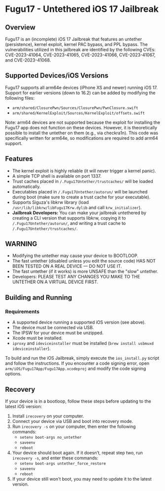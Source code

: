 # Fugu17 - Untethered iOS 17 Jailbreak

## Overview

Fugu17 is an (incomplete) iOS 17 Jailbreak that features an untether (persistence), kernel exploit, kernel PAC bypass, and PPL bypass. The vulnerabilities utilized in this jailbreak are identified by the following CVEs: CVE-2023-41064, CVE-2023-41065, CVE-2023-41066, CVE-2023-41067, and CVE-2023-41068.

## Supported Devices/iOS Versions

Fugu17 supports all arm64e devices (iPhone XS and newer) running iOS 17. Support for earlier versions (down to 16.2) can be added by modifying the following files:
- `arm/shared/ClosurePwn/Sources/ClosurePwn/PwnClosure.swift`
- `arm/shared/KernelExploit/Sources/KernelExploit/offsets.swift`

Note: arm64 devices are not supported because the exploit for installing the Fugu17 app does not function on these devices. However, it is theoretically possible to install the untether on them (e.g., via checkra1n). This code was specifically written for arm64e, so modifications are required to add arm64 support.

## Features

- The kernel exploit is highly reliable (it will never trigger a kernel panic).
- A simple TCP shell is available on port 1337.
- Trust caches placed in `/.Fugu17Untether/trustcaches/` will be loaded automatically.
- Executables placed in `/.Fugu17Untether/autorun/` will be launched during boot (make sure to create a trust cache for your executable).
- Supports Siguza's libkrw library (load `/usr/lib/libkrw/libFugu17Krw.dylib` and call `krw_initializer`).
- **Jailbreak Developers:** You can make your jailbreak untethered by creating a CLI version that supports libkrw, copying it to `/.Fugu17Untether/autorun/`, and writing a trust cache to `/.Fugu17Untether/trustcaches/`.

## WARNING

- Modifying the untether may cause your device to BOOTLOOP.
- The fast untether (disabled unless you edit the source code) HAS NOT BEEN TESTED ON A REAL DEVICE — DO NOT USE IT.
- The fast untether (if it works) is more UNSAFE than the "slow" untether.
- Developers: PLEASE TEST ANY CHANGES YOU MAKE TO THE UNTETHER ON A VIRTUAL DEVICE FIRST.

## Building and Running

### Requirements

- A supported device running a supported iOS version (see above).
- The device must be connected via USB.
- The IPSW for your device must be unzipped.
- Xcode must be installed.
- `iproxy` and `ideviceinstaller` must be installed (`brew install usbmuxd ideviceinstaller`).

To build and run the iOS Jailbreak, simply execute the `ios_install.py` script and follow the instructions. If you encounter a code signing error, open `arm/iOS/Fugu17App/Fugu17App.xcodeproj` and modify the code signing options.

## Recovery

If your device is in a bootloop, follow these steps before updating to the latest iOS version:

1. Install `irecovery` on your computer.
2. Connect your device via USB and boot into recovery mode.
3. Run `irecovery -s` on your computer, then enter the following commands:
   - `setenv boot-args no_untether`
   - `saveenv`
   - `reboot`
4. Your device should boot again. If it doesn’t, repeat step two, run `irecovery -s`, and enter these commands:
   - `setenv boot-args untether_force_restore`
   - `saveenv`
   - `reboot`
5. If your device still won't boot, you may need to update it to the latest version.
